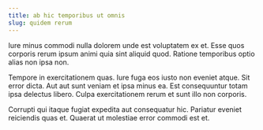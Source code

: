 ```yaml
---
title: ab hic temporibus ut omnis
slug: quidem rerum
---
```


Iure minus commodi nulla dolorem unde est voluptatem ex et. Esse quos corporis rerum ipsum animi quia sint aliquid quod. Ratione temporibus optio alias non ipsa non.

Tempore in exercitationem quas. Iure fuga eos iusto non eveniet atque. Sit error dicta. Aut aut sunt veniam et ipsa minus ea. Est consequuntur totam ipsa delectus libero. Culpa exercitationem rerum et sunt illo non corporis.

Corrupti qui itaque fugiat expedita aut consequatur hic. Pariatur eveniet reiciendis quas et. Quaerat ut molestiae error commodi est et.
